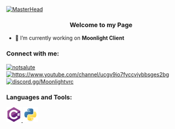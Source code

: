 [![MasterHead](https://th.bing.com/th/id/R.6290d52a42bf0b71dcff413ca25999db?rik=q3CAU8rKjK4NYg&riu=http%3a%2f%2f31.media.tumblr.com%2ftumblr_m3z4xrHVZi1rw2jaio1_500.gif&ehk=lvvTpqDznP0Uoc%2fnElCaCE1KBqUVRcNkHoAXD9wrrWY%3d&risl=&pid=ImgRaw&r=0)](https://rishavchanda.io)
<h3 align="center">Welcome to my Page</h3>

- 🔭 I’m currently working on **Moonlight Client**

<h3 align="left">Connect with me:</h3>
<p align="left">
<a href="https://dev.to/notsalute" target="blank"><img align="center" src="https://raw.githubusercontent.com/rahuldkjain/github-profile-readme-generator/master/src/images/icons/Social/devto.svg" alt="notsalute" height="30" width="40" /></a>
<a href="https://www.youtube.com/c/https://www.youtube.com/channel/ucgv9io7fyccvjybbsges2bg" target="blank"><img align="center" src="https://raw.githubusercontent.com/rahuldkjain/github-profile-readme-generator/master/src/images/icons/Social/youtube.svg" alt="https://www.youtube.com/channel/ucgv9io7fyccvjybbsges2bg" height="30" width="40" /></a>
<a href="https://discord.gg/discord.gg/Moonlightvrc" target="blank"><img align="center" src="https://raw.githubusercontent.com/rahuldkjain/github-profile-readme-generator/master/src/images/icons/Social/discord.svg" alt="discord.gg/Moonlightvrc" height="30" width="40" /></a>
</p>

<h3 align="left">Languages and Tools:</h3>
<p align="left"> <a href="https://www.w3schools.com/cs/" target="_blank" rel="noreferrer"> <img src="https://raw.githubusercontent.com/devicons/devicon/master/icons/csharp/csharp-original.svg" alt="csharp" width="40" height="40"/> </a> <a href="https://www.python.org" target="_blank" rel="noreferrer"> <img src="https://raw.githubusercontent.com/devicons/devicon/master/icons/python/python-original.svg" alt="python" width="40" height="40"/> </a> </p>
